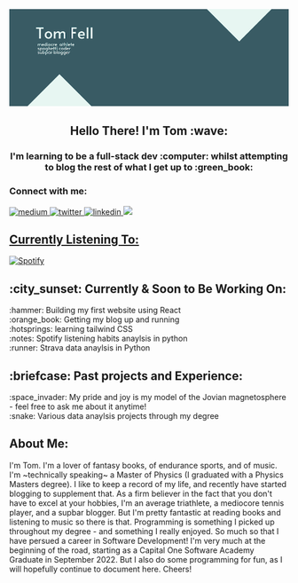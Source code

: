 <img src='20220719_212853_0000.png' title = 'banner'>

<h2 align="center">
Hello There! I'm Tom :wave:
</h2>
<h3 align="center">
I'm learning to be a full-stack dev :computer: whilst attempting to blog the rest of what I get up to :green_book:
</h3> 
<h3 align = "left">
Connect with me: 
</h3>
<a href="https://medium.com/@tomfell2360">
<img src="https://img.shields.io/badge/Medium-12100E?style=for-the-badge&logo=medium&logoColor=white" alt="medium">
</a>
<a href="https://twitter.com/TFellOffACliff">
<img src="https://img.shields.io/badge/Twitter-1DA1F2?style=for-the-badge&logo=twitter&logoColor=white" alt="twitter">
</a>
<a href="https://www.linkedin.com/in/tom-fell-b8562b189">
<img src="https://img.shields.io/badge/LinkedIn-0077B5?style=for-the-badge&logo=linkedin&logoColor=white" alt="linkedin">
</a>
<a href = "https://www.discordapp.com/users/twf#9940">
<img src="https://img.shields.io/badge/Discord-7289DA?style=for-the-badge&logo=discord&logoColor=white"
</a>
<h2>
Currently Listening To:</h2>

 [![Spotify](https://novatorem-readme-twf2360.vercel.app/api/spotify?background_color=395B64&border_color=ffffff)](https://open.spotify.com/user/1199602356) 
<h2>
 :city_sunset: Currently & Soon to Be Working On:
</h2>
:hammer: Building my first website using React <br>
:orange_book: Getting my blog up and running <br>
:hotsprings: learning tailwind CSS <br>
:notes: Spotify listening habits anaylsis in python <br>
:runner: Strava data anaylsis in Python
<h2> :briefcase: Past projects and Experience:</h2>
:space_invader: My pride and joy is my model of the Jovian magnetosphere - feel free to ask me about it anytime! <br>
:snake: Various data anaylsis projects through my degree 
<h2>About Me:</h2>
I'm Tom. I'm a lover of fantasy books, of endurance sports, and of music. I'm ~technically speaking~ a Master of Physics (I graduated with a Physics Masters degree). I like to keep a record of my life, and recently have started blogging to supplement that. As a firm believer in the fact that you don't have to excel at your hobbies, I'm an average triathlete, a mediocore tennis player, and a supbar blogger. But I'm pretty fantastic at reading books and listening to music so there is that. Programming is something I picked up throughout my degree - and something I really enjoyed. So much so that I have persued a career in Software Development! I'm very much at the beginning of the road, starting as a Capital One Software Academy Graduate in September 2022. But I also do some programming for fun, as I will hopefully continue to document here. Cheers! 



